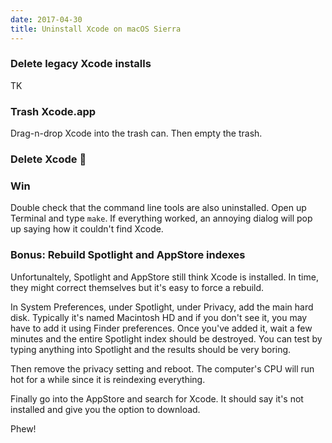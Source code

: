 ```yaml
---
date: 2017-04-30
title: Uninstall Xcode on macOS Sierra
---
```


### Delete legacy Xcode installs

TK

### Trash Xcode.app

Drag-n-drop Xcode into the trash can.  Then empty the trash.

### Delete Xcode 💩



### Win

Double check that the command line tools are also uninstalled. Open up Terminal and type `make`.  If everything worked, an annoying dialog will pop up saying how it couldn't find Xcode.

### Bonus: Rebuild Spotlight and AppStore indexes

Unfortunaltely, Spotlight and AppStore still think Xcode is installed.   In time, they might correct themselves but it's easy to force a rebuild.

In System Preferences, under Spotlight, under Privacy, add the main hard disk.  Typically it's named Macintosh HD and if you don't see it, you may have to add it using Finder preferences.  Once you've added it, wait a few minutes and the entire Spotlight index should be destroyed.  You can test by typing anything into Spotlight and the results should be very boring.

Then remove the privacy setting and reboot. The computer's CPU will run hot for a while since it is reindexing everything.  

Finally go into the AppStore and search for Xcode.  It should say it's not installed and give you the option to download. 

Phew!




